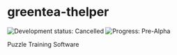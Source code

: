 # greentea-thelper
![Development status: Cancelled](https://img.shields.io/badge/Development%20status-Cancelled-lightgrey.svg)
![Progress: Pre-Alpha](https://img.shields.io/badge/Progress-Pre--Alpha-red.svg)

Puzzle Training Software
